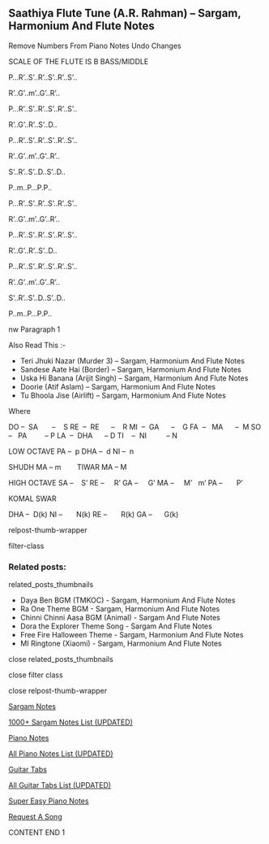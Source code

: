 
## Saathiya Flute Tune (A.R. Rahman) – Sargam, Harmonium And Flute Notes

Remove Numbers From Piano Notes
Undo Changes

SCALE OF THE FLUTE IS B BASS/MIDDLE

P…R’..S’..R’..S’..R’..S’..

R’..G’..m’..G’..R’..

P…R’..S’..R’..S’..R’..S’..

R’..G’..R’..S’..D..

P…R’..S’..R’..S’..R’..S’..

R’..G’..m’..G’..R’..

S’..R’..S’..D..S’..D..

P..m..P…P.P..



P…R’..S’..R’..S’..R’..S’..

R’..G’..m’..G’..R’..

P…R’..S’..R’..S’..R’..S’..

R’..G’..R’..S’..D..

P…R’..S’..R’..S’..R’..S’..

R’..G’..m’..G’..R’..

S’..R’..S’..D..S’..D..

P..m..P…P.P..

nw Paragraph 1

Also Read This :-

* Teri Jhuki Nazar (Murder 3) – Sargam, Harmonium And Flute Notes
* Sandese Aate Hai (Border) – Sargam, Harmonium And Flute Notes
* Uska Hi Banana (Arijit Singh) – Sargam, Harmonium And Flute Notes
* Doorie (Atif Aslam) – Sargam, Harmonium And Flute Notes
* Tu Bhoola Jise (Airlift) – Sargam, Harmonium And Flute Notes

Where

DO –  SA       –    S
RE  –  RE      –    R
MI  –  GA      –    G
FA  –   MA      –  M
SO  –   PA         – P
LA  –  DHA      – D
TI    –  NI          – N

LOW OCTAVE
PA –  p
DHA –  d
NI –  n

SHUDH MA – m        TIWAR MA – M

HIGH OCTAVE
SA –    S’
RE –     R’
GA –     G’
MA –     M’   m’
PA –       P’

KOMAL SWAR

DHA –  D(k)
NI –       N(k)
RE –       R(k)
GA –      G(k)

relpost-thumb-wrapper

filter-class

### Related posts:

related_posts_thumbnails

* Daya Ben BGM (TMKOC) - Sargam, Harmonium And Flute Notes
* Ra One Theme BGM - Sargam, Harmonium And Flute Notes
* Chinni Chinni Aasa BGM (Animal) - Sargam And Flute Notes
* Dora the Explorer Theme Song - Sargam And Flute Notes
* Free Fire Halloween Theme - Sargam, Harmonium And Flute Notes
* MI Ringtone (Xiaomi) - Sargam, Harmonium And Flute Notes

close related_posts_thumbnails

close filter class

close relpost-thumb-wrapper

[Sargam Notes](https://www.notationsworld.com/sargam-notes.html)

[1000+ Sargam Notes List (UPDATED)](https://www.notationsworld.com/all-songs-list-sargam-notes.html)

[Piano Notes](https://www.notationsworld.com/piano-notes.html)

[All Piano Notes List (UPDATED)](https://www.notationsworld.com/all-songs-list-piano-notes.html)

[Guitar Tabs](https://www.notationsworld.com/guitar-tabs.html)

[All Guitar Tabs List (UPDATED)](https://www.notationsworld.com/all-songs-list-guitar-tabs.html)

[Super Easy Piano Notes](https://studywall.in/)

[Request A Song](https://www.notationsworld.com/request-a-song.html)

CONTENT END 1

